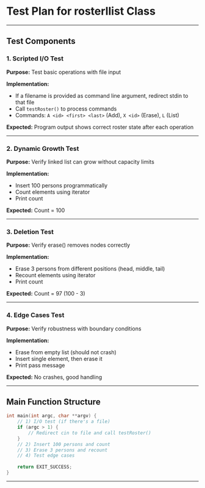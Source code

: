 # Test Plan for rosterllist Class

---

## Test Components

### 1. Scripted I/O Test
**Purpose:** Test basic operations with file input

**Implementation:**
- If a filename is provided as command line argument, redirect stdin to that file
- Call `testRoster()` to process commands
- Commands: `A <id> <first> <last>` (Add), `X <id>` (Erase), `L` (List)

**Expected:** Program output shows correct roster state after each operation

---

### 2. Dynamic Growth Test
**Purpose:** Verify linked list can grow without capacity limits

**Implementation:**
- Insert 100 persons programmatically
- Count elements using iterator
- Print count

**Expected:** Count = 100

---

### 3. Deletion Test
**Purpose:** Verify erase() removes nodes correctly

**Implementation:**
- Erase 3 persons from different positions (head, middle, tail)
- Recount elements using iterator
- Print count

**Expected:** Count = 97 (100 - 3)

---

### 4. Edge Cases Test
**Purpose:** Verify robustness with boundary conditions

**Implementation:**
- Erase from empty list (should not crash)
- Insert single element, then erase it
- Print pass message

**Expected:** No crashes, good handling

---

## Main Function Structure

```cpp
int main(int argc, char **argv) {
    // 1) I/O test (if there's a file)
    if (argc > 1) {
        // Redirect cin to file and call testRoster()
    }
    // 2) Insert 100 persons and count
    // 3) Erase 3 persons and recount
    // 4) Test edge cases
    
    return EXIT_SUCCESS;
}
```

---